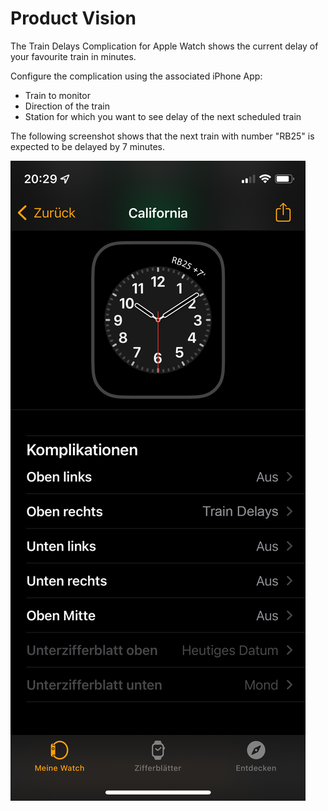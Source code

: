 # Product Vision

The Train Delays Complication for Apple Watch shows the current delay of your favourite train in minutes.

Configure the complication using the associated iPhone App:

- Train to monitor
- Direction of the train
- Station for which you want to see delay of the next scheduled train

The following screenshot shows that the next train with number "RB25" is expected to be delayed by 7 minutes.

![Apple Watch Clock Face Showing Train Delays](product-vision.png)
